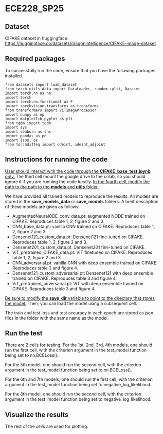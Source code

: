 # ECE228_SP25
## Dataset
CIFAKE dataset in huggingface: https://huggingface.co/datasets/dragonintelligence/CIFAKE-image-dataset

## Required packages
To successfully run the code, ensure that you have the following packages installed.

```
from datasets import load_dataset
from torch.utils.data import DataLoader, random_split, Dataset
import torch.nn as nn
import torch
import torch.nn.functional as F
import torchvision.transforms as transforms
from transformers import ViTImageProcessor
import numpy as np
import matplotlib.pyplot as plt
from tqdm import tqdm
import sys
import seaborn as sns
import pandas as pd
import json, os
from torchdiffeq import odeint, odeint_adjoint
```
## Instructions for running the code
<ins>User should interact with the code through the **CIFAKE_base_test.ipynb** only.</ins> The third cell mount the google drive to the colab, so you should ignore it if you are running the code locally. <ins>In the fourth cell, modify the path to the path to the **models** and **utils** folder. </ins>

We have provided all trained models to reproduce the results. All models are stored in the **save_models_data** or **save_models** folders. A breif description of these models are given as follows:

- AugmentedNeuralODE_conv_data.pt: augmented NODE trained on CIFAKE. Reproduces table 1, 2, figure 2 and 3.
- CNN_base_data.pt: vanilla CNN trained on CIFAKE. Reproduces table 1, 2, figure 2 and 3.
- Densenet121_custom_data.pt: Densenet121 fine-tuned on CIFAKE. Reproduces table 1, 2, figure 2 and 3.
- Densenet201_custom_data.pt: Densenet201 fine-tuned on CIFAKE.
- ViT_pretrained_CIFAKE_data.pt: ViT finetuned on CIFAKE. Reproduces table 1, 2, figure 2 and 3.
- CNN_adversarial.pt: vanilla CNN with deep ensemble trained on CIFAKE. Reproduces table 3 and figure 4.
- Densenet121_custom_adversarial.pt: Densenet121 with deep ensemble trained on CIFAKE. Reproduces table 3 and figure 4.
- ViT_pretrained_adversarial.pt: ViT with deep ensemble trained on CIFAKE. Reproduces table 3 and figure 4.

<ins>Be sure to modify the **save_dir** variable to point to the directory that stores the model.</ins> Then, you can load the model using a subsequent cell.

The train and test loss and test accuracy in each epoch are stored as json files in the folder with the same name as the model. 

## Run the test
There are 2 cells for testing. For the 1st, 2nd, 3rd, 4th models, one should run the first cell, with the criterion argument in the test_model function being set to nn.BCELoss().

For the 5th model, one should run the second cell, with the criterion argument in the test_model function being set to nn.BCELoss().

For the 6th and 7th models, one should run the first cell, with the criterion argument in the test_model function being set to negative_log_likelihood.

For the 8th model, one should run the second cell, with the criterion argument in the test_model function being set to negative_log_likelihood.

## Visualize the results
The rest of the cells are used for plotting.
